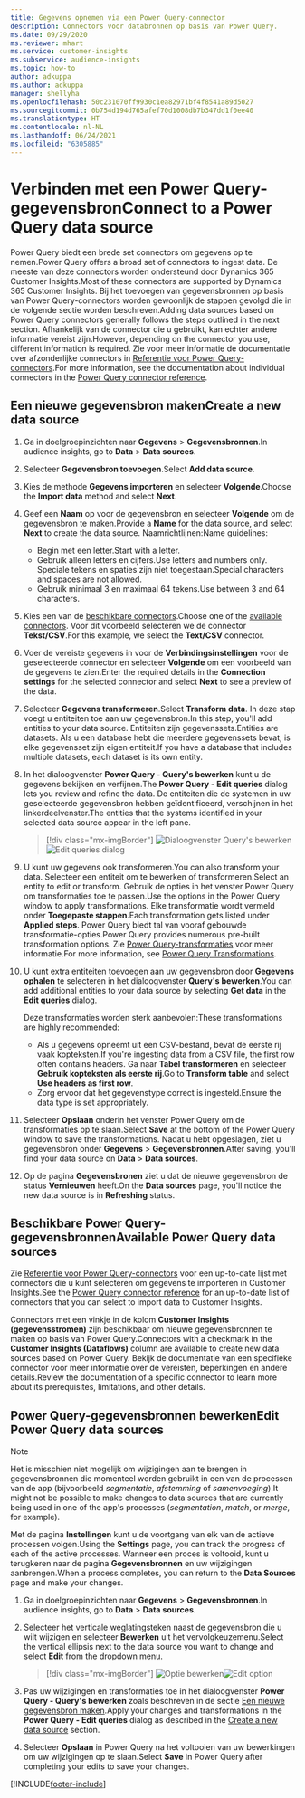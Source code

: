 ```yaml
---
title: Gegevens opnemen via een Power Query-connector
description: Connectors voor databronnen op basis van Power Query.
ms.date: 09/29/2020
ms.reviewer: mhart
ms.service: customer-insights
ms.subservice: audience-insights
ms.topic: how-to
author: adkuppa
ms.author: adkuppa
manager: shellyha
ms.openlocfilehash: 50c231070ff9930c1ea82971bf4f8541a89d5027
ms.sourcegitcommit: 0b754d194d765afef70d1008db7b347dd1f0ee40
ms.translationtype: HT
ms.contentlocale: nl-NL
ms.lasthandoff: 06/24/2021
ms.locfileid: "6305885"
---
```

# <a name="connect-to-a-power-query-data-source"></a><span data-ttu-id="34bf5-103">Verbinden met een Power Query-gegevensbron</span><span class="sxs-lookup"><span data-stu-id="34bf5-103">Connect to a Power Query data source</span></span>

<span data-ttu-id="34bf5-104">Power Query biedt een brede set connectors om gegevens op te nemen.</span><span class="sxs-lookup"><span data-stu-id="34bf5-104">Power Query offers a broad set of connectors to ingest data.</span></span> <span data-ttu-id="34bf5-105">De meeste van deze connectors worden ondersteund door Dynamics 365 Customer Insights.</span><span class="sxs-lookup"><span data-stu-id="34bf5-105">Most of these connectors are supported by Dynamics 365 Customer Insights.</span></span> <span data-ttu-id="34bf5-106">Bij het toevoegen van gegevensbronnen op basis van Power Query-connectors worden gewoonlijk de stappen gevolgd die in de volgende sectie worden beschreven.</span><span class="sxs-lookup"><span data-stu-id="34bf5-106">Adding data sources based on Power Query connectors generally follows the steps outlined in the next section.</span></span> <span data-ttu-id="34bf5-107">Afhankelijk van de connector die u gebruikt, kan echter andere informatie vereist zijn.</span><span class="sxs-lookup"><span data-stu-id="34bf5-107">However, depending on the connector you use, different information is required.</span></span> <span data-ttu-id="34bf5-108">Zie voor meer informatie de documentatie over afzonderlijke connectors in [Referentie voor Power Query-connectors](/power-query/connectors/).</span><span class="sxs-lookup"><span data-stu-id="34bf5-108">For more information, see the documentation about individual connectors in the [Power Query connector reference](/power-query/connectors/).</span></span>

## <a name="create-a-new-data-source"></a><span data-ttu-id="34bf5-109">Een nieuwe gegevensbron maken</span><span class="sxs-lookup"><span data-stu-id="34bf5-109">Create a new data source</span></span>

1. <span data-ttu-id="34bf5-110">Ga in doelgroepinzichten naar **Gegevens** > **Gegevensbronnen**.</span><span class="sxs-lookup"><span data-stu-id="34bf5-110">In audience insights, go to **Data** > **Data sources**.</span></span>

1. <span data-ttu-id="34bf5-111">Selecteer **Gegevensbron toevoegen**.</span><span class="sxs-lookup"><span data-stu-id="34bf5-111">Select **Add data source**.</span></span>

1. <span data-ttu-id="34bf5-112">Kies de methode **Gegevens importeren** en selecteer **Volgende**.</span><span class="sxs-lookup"><span data-stu-id="34bf5-112">Choose the **Import data** method and select **Next**.</span></span>

1. <span data-ttu-id="34bf5-113">Geef een **Naam** op voor de gegevensbron en selecteer **Volgende** om de gegevensbron te maken.</span><span class="sxs-lookup"><span data-stu-id="34bf5-113">Provide a **Name** for the data source, and select **Next** to create the data source.</span></span> <span data-ttu-id="34bf5-114">Naamrichtlijnen:</span><span class="sxs-lookup"><span data-stu-id="34bf5-114">Name guidelines:</span></span> 
   - <span data-ttu-id="34bf5-115">Begin met een letter.</span><span class="sxs-lookup"><span data-stu-id="34bf5-115">Start with a letter.</span></span>
   - <span data-ttu-id="34bf5-116">Gebruik alleen letters en cijfers.</span><span class="sxs-lookup"><span data-stu-id="34bf5-116">Use letters and numbers only.</span></span> <span data-ttu-id="34bf5-117">Speciale tekens en spaties zijn niet toegestaan.</span><span class="sxs-lookup"><span data-stu-id="34bf5-117">Special characters and spaces are not allowed.</span></span>
   - <span data-ttu-id="34bf5-118">Gebruik minimaal 3 en maximaal 64 tekens.</span><span class="sxs-lookup"><span data-stu-id="34bf5-118">Use between 3 and 64 characters.</span></span>

1. <span data-ttu-id="34bf5-119">Kies een van de [beschikbare connectors](#available-power-query-data-sources).</span><span class="sxs-lookup"><span data-stu-id="34bf5-119">Choose one of the [available connectors](#available-power-query-data-sources).</span></span> <span data-ttu-id="34bf5-120">Voor dit voorbeeld selecteren we de connector **Tekst/CSV**.</span><span class="sxs-lookup"><span data-stu-id="34bf5-120">For this example, we select the **Text/CSV** connector.</span></span>

1. <span data-ttu-id="34bf5-121">Voer de vereiste gegevens in voor de **Verbindingsinstellingen** voor de geselecteerde connector en selecteer **Volgende** om een voorbeeld van de gegevens te zien.</span><span class="sxs-lookup"><span data-stu-id="34bf5-121">Enter the required details in the **Connection settings** for the selected connector and select **Next** to see a preview of the data.</span></span>

1. <span data-ttu-id="34bf5-122">Selecteer **Gegevens transformeren**.</span><span class="sxs-lookup"><span data-stu-id="34bf5-122">Select **Transform data**.</span></span> <span data-ttu-id="34bf5-123">In deze stap voegt u entiteiten toe aan uw gegevensbron.</span><span class="sxs-lookup"><span data-stu-id="34bf5-123">In this step, you'll add entities to your data source.</span></span> <span data-ttu-id="34bf5-124">Entiteiten zijn gegevenssets.</span><span class="sxs-lookup"><span data-stu-id="34bf5-124">Entities are datasets.</span></span> <span data-ttu-id="34bf5-125">Als u een database hebt die meerdere gegevenssets bevat, is elke gegevensset zijn eigen entiteit.</span><span class="sxs-lookup"><span data-stu-id="34bf5-125">If you have a database that includes multiple datasets, each dataset is its own entity.</span></span>

1. <span data-ttu-id="34bf5-126">In het dialoogvenster **Power Query - Query's bewerken** kunt u de gegevens bekijken en verfijnen.</span><span class="sxs-lookup"><span data-stu-id="34bf5-126">The **Power Query - Edit queries** dialog lets you review and refine the data.</span></span> <span data-ttu-id="34bf5-127">De entiteiten die de systemen in uw geselecteerde gegevensbron hebben geïdentificeerd, verschijnen in het linkerdeelvenster.</span><span class="sxs-lookup"><span data-stu-id="34bf5-127">The entities that the systems identified in your selected data source appear in the left pane.</span></span>

   > [!div class="mx-imgBorder"]
   > <span data-ttu-id="34bf5-128">![Dialoogvenster Query's bewerken](media/data-manager-configure-edit-queries.png "Dialoogvenster Query's bewerken")</span><span class="sxs-lookup"><span data-stu-id="34bf5-128">![Edit queries dialog](media/data-manager-configure-edit-queries.png "Edit queries dialog")</span></span>

1. <span data-ttu-id="34bf5-129">U kunt uw gegevens ook transformeren.</span><span class="sxs-lookup"><span data-stu-id="34bf5-129">You can also transform your data.</span></span> <span data-ttu-id="34bf5-130">Selecteer een entiteit om te bewerken of transformeren.</span><span class="sxs-lookup"><span data-stu-id="34bf5-130">Select an entity to edit or transform.</span></span> <span data-ttu-id="34bf5-131">Gebruik de opties in het venster Power Query om transformaties toe te passen.</span><span class="sxs-lookup"><span data-stu-id="34bf5-131">Use the options in the Power Query window to apply transformations.</span></span> <span data-ttu-id="34bf5-132">Elke transformatie wordt vermeld onder **Toegepaste stappen**.</span><span class="sxs-lookup"><span data-stu-id="34bf5-132">Each transformation gets listed under **Applied steps**.</span></span> <span data-ttu-id="34bf5-133">Power Query biedt tal van vooraf gebouwde transformatie-opties.</span><span class="sxs-lookup"><span data-stu-id="34bf5-133">Power Query provides numerous pre-built transformation options.</span></span> <span data-ttu-id="34bf5-134">Zie [Power Query-transformaties](/power-query/power-query-what-is-power-query#transformations) voor meer informatie.</span><span class="sxs-lookup"><span data-stu-id="34bf5-134">For more information, see [Power Query Transformations](/power-query/power-query-what-is-power-query#transformations).</span></span>

1. <span data-ttu-id="34bf5-135">U kunt extra entiteiten toevoegen aan uw gegevensbron door **Gegevens ophalen** te selecteren in het dialoogvenster **Query's bewerken**.</span><span class="sxs-lookup"><span data-stu-id="34bf5-135">You can add additional entities to your data source by selecting **Get data** in the **Edit queries** dialog.</span></span>

   <span data-ttu-id="34bf5-136">Deze transformaties worden sterk aanbevolen:</span><span class="sxs-lookup"><span data-stu-id="34bf5-136">These transformations are highly recommended:</span></span>

   - <span data-ttu-id="34bf5-137">Als u gegevens opneemt uit een CSV-bestand, bevat de eerste rij vaak kopteksten.</span><span class="sxs-lookup"><span data-stu-id="34bf5-137">If you're ingesting data from a CSV file, the first row often contains headers.</span></span> <span data-ttu-id="34bf5-138">Ga naar **Tabel transformeren** en selecteer **Gebruik kopteksten als eerste rij**.</span><span class="sxs-lookup"><span data-stu-id="34bf5-138">Go to **Transform table** and select **Use headers as first row**.</span></span>
   - <span data-ttu-id="34bf5-139">Zorg ervoor dat het gegevenstype correct is ingesteld.</span><span class="sxs-lookup"><span data-stu-id="34bf5-139">Ensure the data type is set appropriately.</span></span>

1. <span data-ttu-id="34bf5-140">Selecteer **Opslaan** onderin het venster Power Query om de transformaties op te slaan.</span><span class="sxs-lookup"><span data-stu-id="34bf5-140">Select **Save** at the bottom of the Power Query window to save the transformations.</span></span> <span data-ttu-id="34bf5-141">Nadat u hebt opgeslagen, ziet u gegevensbron onder **Gegevens** > **Gegevensbronnen**.</span><span class="sxs-lookup"><span data-stu-id="34bf5-141">After saving, you'll find your data source on **Data** > **Data sources**.</span></span>

1. <span data-ttu-id="34bf5-142">Op de pagina **Gegevensbronen** ziet u dat de nieuwe gegevensbron de status **Vernieuwen** heeft.</span><span class="sxs-lookup"><span data-stu-id="34bf5-142">On the **Data sources** page, you'll notice the new data source is in **Refreshing** status.</span></span>

## <a name="available-power-query-data-sources"></a><span data-ttu-id="34bf5-143">Beschikbare Power Query-gegevensbronnen</span><span class="sxs-lookup"><span data-stu-id="34bf5-143">Available Power Query data sources</span></span>

<span data-ttu-id="34bf5-144">Zie [Referentie voor Power Query-connectors](/power-query/connectors/) voor een up-to-date lijst met connectors die u kunt selecteren om gegevens te importeren in Customer Insights.</span><span class="sxs-lookup"><span data-stu-id="34bf5-144">See the [Power Query connector reference](/power-query/connectors/) for an up-to-date list of connectors that you can select to import data to Customer Insights.</span></span> 

<span data-ttu-id="34bf5-145">Connectors met een vinkje in de kolom **Customer Insights (gegevensstromen)** zijn beschikbaar om nieuwe gegevensbronnen te maken op basis van Power Query.</span><span class="sxs-lookup"><span data-stu-id="34bf5-145">Connectors with a checkmark in the **Customer Insights (Dataflows)** column are available to create new data sources based on Power Query.</span></span> <span data-ttu-id="34bf5-146">Bekijk de documentatie van een specifieke connector voor meer informatie over de vereisten, beperkingen en andere details.</span><span class="sxs-lookup"><span data-stu-id="34bf5-146">Review the documentation of a specific connector to learn more about its prerequisites, limitations, and other details.</span></span>

## <a name="edit-power-query-data-sources"></a><span data-ttu-id="34bf5-147">Power Query-gegevensbronnen bewerken</span><span class="sxs-lookup"><span data-stu-id="34bf5-147">Edit Power Query data sources</span></span>

> [!NOTE]
> <span data-ttu-id="34bf5-148">Het is misschien niet mogelijk om wijzigingen aan te brengen in gegevensbronnen die momenteel worden gebruikt in een van de processen van de app (bijvoorbeeld *segmentatie*, *afstemming* of *samenvoeging*).</span><span class="sxs-lookup"><span data-stu-id="34bf5-148">It might not be possible to make changes to data sources that are currently being used in one of the app's processes (*segmentation*, *match*, or *merge*, for example).</span></span> 
>
> <span data-ttu-id="34bf5-149">Met de pagina **Instellingen** kunt u de voortgang van elk van de actieve processen volgen.</span><span class="sxs-lookup"><span data-stu-id="34bf5-149">Using the **Settings** page, you can track the progress of each of the active processes.</span></span> <span data-ttu-id="34bf5-150">Wanneer een proces is voltooid, kunt u terugkeren naar de pagina **Gegevensbronnen** en uw wijzigingen aanbrengen.</span><span class="sxs-lookup"><span data-stu-id="34bf5-150">When a process completes, you can return to the **Data Sources** page and make your changes.</span></span>

1. <span data-ttu-id="34bf5-151">Ga in doelgroepinzichten naar **Gegevens** > **Gegevensbronnen**.</span><span class="sxs-lookup"><span data-stu-id="34bf5-151">In audience insights, go to **Data** > **Data sources**.</span></span>

2. <span data-ttu-id="34bf5-152">Selecteer het verticale weglatingsteken naast de gegevensbron die u wilt wijzigen en selecteer **Bewerken** uit het vervolgkeuzemenu.</span><span class="sxs-lookup"><span data-stu-id="34bf5-152">Select the vertical ellipsis next to the data source you want to change and select **Edit** from the dropdown menu.</span></span>

   > [!div class="mx-imgBorder"]
   > <span data-ttu-id="34bf5-153">![Optie bewerken](media/edit-option-data-sources.png "Optie bewerken")</span><span class="sxs-lookup"><span data-stu-id="34bf5-153">![Edit option](media/edit-option-data-sources.png "Edit option")</span></span>

3. <span data-ttu-id="34bf5-154">Pas uw wijzigingen en transformaties toe in het dialoogvenster **Power Query - Query's bewerken** zoals beschreven in de sectie [Een nieuwe gegevensbron maken](#create-a-new-data-source).</span><span class="sxs-lookup"><span data-stu-id="34bf5-154">Apply your changes and transformations in the **Power Query - Edit queries** dialog as described in the [Create a new data source](#create-a-new-data-source) section.</span></span>

4. <span data-ttu-id="34bf5-155">Selecteer **Opslaan** in Power Query na het voltooien van uw bewerkingen om uw wijzigingen op te slaan.</span><span class="sxs-lookup"><span data-stu-id="34bf5-155">Select **Save** in Power Query after completing your edits to save your changes.</span></span>


[!INCLUDE[footer-include](../includes/footer-banner.md)]
